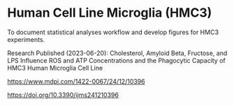 # Human Cell Line Microglia (HMC3)

To document statistical analyses workflow and develop figures for HMC3 experiments. 

Research Published (2023-06-20): 
Cholesterol, Amyloid Beta,
Fructose, and LPS Influence ROS and ATP Concentrations and the Phagocytic
Capacity of HMC3 Human Microglia Cell Line 

https://www.mdpi.com/1422-0067/24/12/10396

https://doi.org/10.3390/ijms241210396